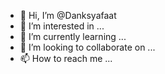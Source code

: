 - 👋 Hi, I’m @Danksyafaat
- 👀 I’m interested in ...
- 🌱 I’m currently learning ...
- 💞️ I’m looking to collaborate on ...
- 📫 How to reach me ...

<!---
Danksyafaat/Danksyafaat is a ✨ special ✨ repository because its `README.md` (this file) appears on your GitHub profile.
You can click the Preview link to take a look at your changes.
--->
